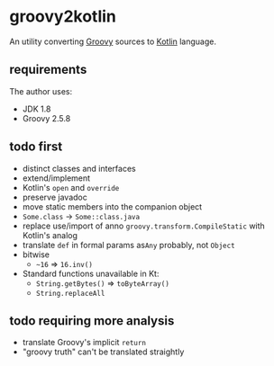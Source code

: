 # groovy2kotlin

An utility converting [Groovy](http://groovy-lang.org/) sources to [Kotlin](https://kotlinlang.org/) language.

## requirements

The author uses:
- JDK 1.8
- Groovy 2.5.8

## todo first

- distinct classes and interfaces
- extend/implement
- Kotlin's `open` and `override`
- preserve javadoc
- move static members into the companion object
- `Some.class` -> `Some::class.java`
- replace use/import of anno `groovy.transform.CompileStatic` with Kotlin's analog
- translate `def` in formal params as`Any` probably, not `Object`
- bitwise
    - `~16` => `16.inv()`
- Standard functions unavailable in Kt:
    - `String.getBytes()` => `toByteArray()`
    - `String.replaceAll`

## todo requiring more analysis

- translate Groovy's implicit `return`
- "groovy truth" can't be translated straightly
